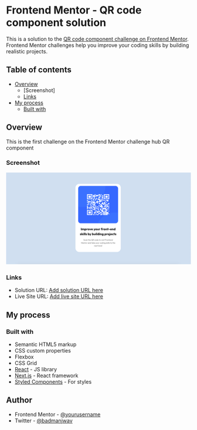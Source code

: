 # Frontend Mentor - QR code component solution

This is a solution to the [QR code component challenge on Frontend Mentor](https://www.frontendmentor.io/challenges/qr-code-component-iux_sIO_H). Frontend Mentor challenges help you improve your coding skills by building realistic projects. 

## Table of contents

- [Overview](#overview)
  - [Screenshot]
  - [Links](#links)
- [My process](#my-process)
  - [Built with](#built-with)




## Overview
This is the first challenge on the Frontend Mentor challenge hub QR component 
### Screenshot




![](./screenshot.png)


### Links

- Solution URL: [Add solution URL here](https://your-solution-url.com)
- Live Site URL: [Add live site URL here](https://your-live-site-url.com)

## My process

### Built with

- Semantic HTML5 markup
- CSS custom properties
- Flexbox
- CSS Grid
- [React](https://reactjs.org/) - JS library
- [Next.js](https://nextjs.org/) - React framework
- [Styled Components](https://styled-components.com/) - For styles


## Author

- Frontend Mentor - [@yourusername](https://www.frontendmentor.io/profile/yourusername)
- Twitter - [@badmanjwav](https://www.twitter.com/badmanjwav)

